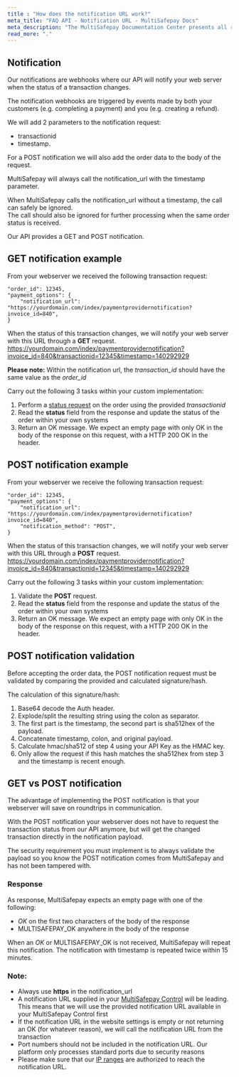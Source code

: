 ```yaml
---
title : "How does the notification URL work?"
meta_title: "FAQ API - Notification URL - MultiSafepay Docs"
meta_description: "The MultiSafepay Documentation Center presents all relevant information about our Plugins and API. You can also find support pages for payment methods, tools and general questions as well as the contact details of our Support and Integration Teams."
read_more: "."
---
```

## Notification
Our notifications are webhooks where our API will notify your web server when the status of a transaction changes. 

The notification webhooks are triggered by events made by both your customers (e.g. completing a payment) and you (e.g. creating a refund).
  
We will add 2 parameters to the notification request:

* transactionid  
* timestamp. 

For a POST notification we will also add the order data to the body of the request.

MultiSafepay will always call the notification_url with the timestamp parameter. 

When MultiSafepay calls the notification_url without a timestamp, the call can safely be ignored.  
The call should also be ignored for further processing when the same order status is received. 

Our API provides a GET and POST notification.

## GET notification example
From your webserver we received the following transaction request:

```
"order_id": 12345,  
"payment_options": {
    "notification_url": "https://yourdomain.com/index/paymentprovidernotification?invoice_id=840",
}
```

When the status of this transaction changes, we will notify your web server with this URL through a **GET** request.
https://yourdomain.com/index/paymentprovidernotification?invoice_id=840&transactionid=12345&timestamp=140292929

__Please note:__ Within the notification url, the *transaction_id* should have the same value as the *order_id*

Carry out the following 3 tasks within your custom implementation: 

1. Perform a [status request](/api/#retrieve-an-order) on the order using the provided _transactionid_
2. Read the **status** field from the response and update the status of the order within your own systems
3. Return an OK message. We expect an empty page with only OK in the body of the response on this request, with a HTTP 200 OK in the header.

## POST notification example
From your webserver we receive the following transaction request:

```
"order_id": 12345,  
"payment_options": {
    "notification_url": "https://yourdomain.com/index/paymentprovidernotification?invoice_id=840",
    "notification_method": "POST",
}
```

When the status of this transaction changes, we will notify your web server with this URL through a **POST** request.
https://yourdomain.com/index/paymentprovidernotification?invoice_id=840&transactionid=12345&timestamp=140292929

Carry out the following 3 tasks within your custom implementation: 

1. Validate the **POST** request.
2. Read the **status** field from the response and update the status of the order within your own systems
3. Return an OK message. We expect an empty page with only OK in the body of the response on this request, with a HTTP 200 OK in the header.

## POST notification validation
Before accepting the order data, the POST notification request must be validated by comparing the provided and calculated signature/hash.

The calculation of this signature/hash:

1. Base64 decode the Auth header.
2. Explode/split the resulting string using the colon as separator.
3. The first part is the timestamp, the second part is sha512hex of the payload.
4. Concatenate timestamp, colon, and original payload.
5. Calculate hmac/sha512 of step 4 using your API Key as the HMAC key.
6. Only allow the request if this hash matches the sha512hex from step 3 and the timestamp is recent enough.

## GET vs POST notification
The advantage of implementing the POST notification is that your webserver will save on roundtrips in communication.

With the POST notification your webserver does not have to request the transaction status from our API anymore, but will get the changed transaction directly in the notification payload.

The security requirement you must implement is to always validate the payload so you know the POST notification comes from MultiSafepay and has not been tampered with.

### Response
As response, MultiSafepay expects an empty page with one of the following:

* _OK_ on the first two characters of the body of the response
* MULTISAFEPAY_OK anywhere in the body of the response

When an _OK_ or MULTISAFEPAY_OK is not received, MultiSafepay will repeat this notification. The notification with timestamp is repeated twice within 15 minutes. 


### Note:

* Always use **https** in the notification_url
* A notification URL supplied in your [MultiSafepay Control](https://merchant.multisafepay.com) will be leading. This means that we will use the provided notification URL available in your MultiSafepay Control first
* If the notification URL in the website settings is empty or not returning an OK (for whatever reason), we will call the notification URL from the transaction
* Port numbers should not be included in the notification URL. Our platform only processes standard ports due to security reasons
* Please make sure that our [IP ranges](/faq/general/ip-ranges) are authorized to reach the notification URL.
